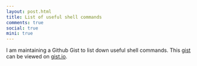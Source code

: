 ```yaml
---
layout: post.html
title: List of useful shell commands
comments: true
social: true
mini: true
---
```

I am maintaining a Github Gist to list down useful shell commands. This [gist](https://gist.github.com/prashanta/4600997) can be viewed on [gist.io](http://gist.io/4600997).

<script src="http://gist.github.com/4600997.js"></script>
